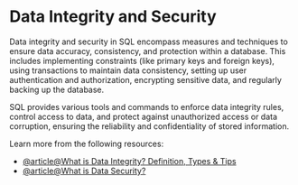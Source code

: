 # Data Integrity and Security

Data integrity and security in SQL encompass measures and techniques to ensure data accuracy, consistency, and protection within a database. This includes implementing constraints (like primary keys and foreign keys), using transactions to maintain data consistency, setting up user authentication and authorization, encrypting sensitive data, and regularly backing up the database.

SQL provides various tools and commands to enforce data integrity rules, control access to data, and protect against unauthorized access or data corruption, ensuring the reliability and confidentiality of stored information.

Learn more from the following resources:

- [@article@What is Data Integrity? Definition, Types & Tips](https://www.digitalguardian.com/blog/what-data-integrity-data-protection-101)
- [@article@What is Data Security?](https://www.oracle.com/security/database-security/what-is-data-security/)
